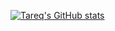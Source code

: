 [![Tareq's GitHub stats](https://github-readme-stats.vercel.app/api?username=tbareich&show_icons=true&theme=transparent)](https://github.com/tbareich/github-readme-stats)
